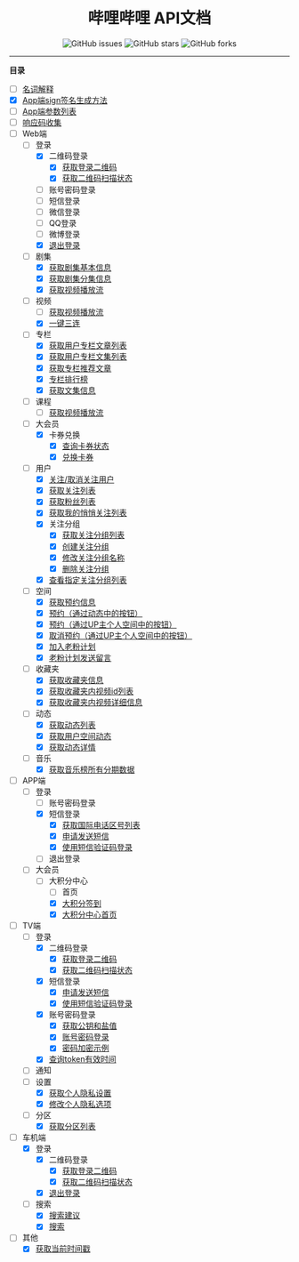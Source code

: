 <h1 align="center">哔哩哔哩 API文档</h1>
<p align="center">
    <a href="https://github.com/7rikka/bilibili-api-docs/issues" style="text-decoration:none">
        <img src="https://img.shields.io/github/issues/7rikka/bilibili-api-docs.svg" alt="GitHub issues"/>
    </a>
    <a href="https://github.com/7rikka/bilibili-api-docs/stargazers" style="text-decoration:none" >
        <img src="https://img.shields.io/github/stars/7rikka/bilibili-api-docs.svg" alt="GitHub stars"/>
    </a>
    <a href="https://github.com/7rikka/bilibili-api-docs/network" style="text-decoration:none" >
        <img src="https://img.shields.io/github/forks/7rikka/bilibili-api-docs.svg" alt="GitHub forks"/>
    </a>
</p>

---

**目录**

- [ ] [名词解释](md/description.md)
- [X] [App端sign签名生成方法](md/app_sign.md)
- [ ] [App端参数列表](md/params.md)
- [ ] [响应码收集](code.md)
- [ ] Web端
  - [ ] 登录
    - [X] 二维码登录
      - [X] [获取登录二维码](login/qr_web.md#获取登录二维码)
      - [X] [获取二维码扫描状态](login/qr_web.md#获取二维码扫描状态)
    - [ ] 账号密码登录
    - [ ] 短信登录
    - [ ] 微信登录
    - [ ] QQ登录
    - [ ] 微博登录
    - [X] [退出登录](login/logout_web.md#退出登录)
  - [ ] 剧集
    - [X] [获取剧集基本信息](bangumi/info.md#获取剧集基本信息)
    - [X] [获取剧集分集信息](bangumi/info.md#获取剧集分集信息)
    - [X] [获取视频播放流](bangumi/playurl_web.md#获取视频播放流)
  - [ ] 视频
    - [ ] [获取视频播放流](video/playurl_web.md#获取视频播放流)
    - [X] [一键三连](video/triple_web.md#一键三连)
  - [ ] 专栏
    - [X] [获取用户专栏文章列表](article/list.md#获取用户专栏文章列表)
    - [X] [获取用户专栏文集列表](article/list.md#获取用户专栏文集列表)
    - [X] [获取专栏推荐文章](article/recommends.md#获取专栏推荐文章)
    - [X] [专栏排行榜](article/rank.md#专栏排行榜)
    - [X] [获取文集信息](article/readlist.md#获取文集信息)
  - [ ] 课程
    - [ ] [获取视频播放流]()
  - [ ] 大会员
    - [X] 卡券兑换
      - [X] [查询卡券状态](vip/privilege.md#查询卡券状态)
      - [X] [兑换卡券](vip/privilege.md#兑换卡券)
  - [ ] 用户
    - [X] [关注/取消关注用户](user/relation.md#关注取消关注用户)
    - [X] [获取关注列表](user/following.md#获取关注列表)
    - [X] [获取粉丝列表](user/follower.md#获取粉丝列表)
    - [X] [获取我的悄悄关注列表](user/whispers.md#获取我的悄悄关注列表)
    - [X] 关注分组
      - [X] [获取关注分组列表](user/tag.md#获取关注分组列表)
      - [X] [创建关注分组](user/tag.md#创建关注分组)
      - [X] [修改关注分组名称](user/tag.md#修改关注分组名称)
      - [X] [删除关注分组](user/tag.md#删除关注分组)
    - [X] [查看指定关注分组列表](user/tag.md#查看指定关注分组列表)
  - [ ] 空间
    - [X] [获取预约信息](space/reservation.md#获取预约信息)
    - [X] [预约（通过动态中的按钮）](space/reservation.md#预约通过动态中的按钮)
    - [X] [预约（通过UP主个人空间中的按钮）](space/reservation.md#预约通过up主个人空间中的按钮)
    - [X] [取消预约（通过UP主个人空间中的按钮）](space/reservation.md#取消预约通过up主个人空间中的按钮)
    - [X] [加入老粉计划](user/contract.md#加入老粉计划)
    - [X] [老粉计划发送留言](user/contract.md#老粉计划发送留言)
  - [ ] 收藏夹
    - [X] [获取收藏夹信息](fav/detail.md#获取收藏夹信息)
    - [X] [获取收藏夹内视频id列表](fav/detail.md#获取收藏夹内视频id列表)
    - [X] [获取收藏夹内视频详细信息](fav/detail.md#获取收藏夹内视频详细信息)
  - [ ] 动态
    - [X] [获取动态列表](dynamic/all.md#获取动态列表)
    - [X] [获取用户空间动态](dynamic/space.md#获取用户空间动态)
    - [X] [获取动态详情](dynamic/detail.md#获取动态详情)
  - [ ] 音乐
    - [X] [获取音乐榜所有分期数据](music/rank.md#获取音乐榜所有分期数据)
- [ ] APP端
  - [ ] 登录
    - [ ] 账号密码登录
    - [X] 短信登录
      - [X] [获取国际电话区号列表](login/sms_app.md#获取国际电话区号列表)
      - [X] [申请发送短信](login/sms_app.md#申请发送短信)
      - [X] [使用短信验证码登录](login/sms_app.md#使用短信验证码登录)
    - [ ] 退出登录
  - [ ] 大会员
    - [ ] 大积分中心
      - [ ] 首页
      - [X] [大积分签到](vip/sign.md#大积分签到)
      - [X] [大积分中心首页](vip/point.md#大积分中心首页)
- [ ] TV端
  - [ ] 登录
    - [X] 二维码登录
      - [X] [获取登录二维码](login/qr_tv.md#获取登录二维码)
      - [X] [获取二维码扫描状态](login/qr_tv.md#获取二维码扫描状态)
    - [X] 短信登录
      - [X] [申请发送短信](login/sms_tv.md#申请发送短信)
      - [X] [使用短信验证码登录](login/sms_tv.md#使用短信验证码登录)
    - [X] 账号密码登录
      - [X] [获取公钥和盐值](login/password_tv.md#获取公钥和盐值)
      - [X] [账号密码登录](login/password_tv.md#账号密码登录)
      - [X] [密码加密示例](login/password_tv.md#密码加密示例)
    - [X] [查询token有效时间](login/info_tv.md#查询token有效时间)
  - [ ] 通知
  - [ ] 设置
    - [X] [获取个人隐私设置](setting/setting_tv.md#获取个人隐私设置)
    - [X] [修改个人隐私选项](setting/setting_tv.md#修改个人隐私选项)
  - [ ] 分区
    - [X] [获取分区列表](regin/regin_tv.md#获取分区列表)
- [ ] 车机端
  - [X] 登录
    - [X] 二维码登录
      - [X] [获取登录二维码](login/qr_car.md#获取登录二维码)
      - [X] [获取二维码扫描状态](login/qr_car.md#获取二维码扫描状态)
    - [X] [退出登录](login/logout_car.md#退出登录)
  - [ ] 搜索
    - [X] [搜索建议](search/search_car.md#搜索建议)
    - [X] [搜索](search/search_car.md#搜索)
- [ ] 其他
  - [X] [获取当前时间戳](other/now.md#获取当前时间戳)